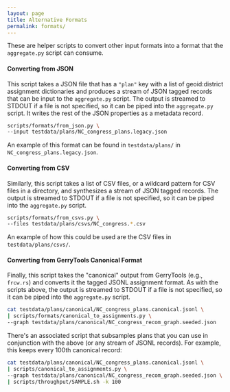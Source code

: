```yaml
---
layout: page
title: Alternative Formats
permalink: formats/
---
```


These are helper scripts to convert other input formats into a format that the `aggregate.py` script can consume.

#### Converting from JSON

This script takes a JSON file that has a `"plan"` key with a list of geoid:district assignment dictionaries and
produces a stream of JSON tagged records that can be input to the `aggregate.py` script.
The output is streamed to STDOUT if a file is not specified, so it can be piped into the `aggregate.py` script.
It writes the rest of the JSON properties as a metadata record.

```bash
scripts/formats/from_json.py \
--input testdata/plans/NC_congress_plans.legacy.json
```

An example of this format can be found in `testdata/plans/` in `NC_congress_plans.legacy.json`.

#### Converting from CSV

Similarly, this script takes a list of CSV files, or a wildcard pattern for CSV files in a directory, and
synthesizes a stream of JSON tagged records.
The output is streamed to STDOUT if a file is not specified, so it can be piped into the `aggregate.py` script.

```bash
scripts/formats/from_csvs.py \
--files testdata/plans/csvs/NC_congress.*.csv
```

An example of how this could be used are the CSV files in `testdata/plans/csvs/`.

#### Converting from GerryTools Canonical Format

Finally, this script takes the "canonical" output from GerryTools (e.g., `frcw.rs`) and 
converts it the tagged JSONL assignment format.
As with the scripts above,
the output is streamed to STDOUT if a file is not specified, so it can be piped into the `aggregate.py` script.

```bash
cat testdata/plans/canonical/NC_congress_plans.canonical.jsonl \
| scripts/formats/canonical_to_assignments.py \
--graph testdata/plans/canonical/NC_congress_recom_graph.seeded.json
```

There's an associated script that subsamples plans that you can use in conjunction with the above
(or any stream of JSONL records).
For example, this keeps every 100th canonical record:

```bash
cat testdata/plans/canonical/NC_congress_plans.canonical.jsonl \
| scripts/canonical_to_assignments.py \
--graph testdata/plans/canonical/NC_congress_recom_graph.seeded.json \
| scripts/throughput/SAMPLE.sh -k 100
```
